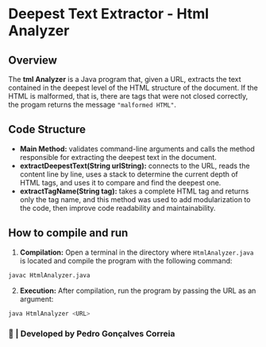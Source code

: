 # Deepest Text Extractor - Html Analyzer

## Overview

The **tml Analyzer** is a Java program that, given a URL, extracts the text contained in the deepest level of the HTML structure of the document. If the HTML is malformed, that is, there are tags that were not closed correctly, the progam returns the message `"malformed HTML"`.

## Code Structure

- **Main Method:** validates command-line arguments and calls the method responsible for extracting the deepest text in the document.
- **extractDeepestText(String urlString):** connects to the URL, reads the content line by line, uses a stack to determine the current depth of HTML tags, and uses it to compare and find the deepest one.
- **extractTagName(String tag):** takes a complete HTML tag and returns only the tag name, and this method was used to add modularization to the code, then improve code readability and maintainability.

## How to compile and run

1. **Compilation:**
Open a terminal in the directory where `HtmlAnalyzer.java` is located and compile the program with the following command:
```bash
javac HtmlAnalyzer.java
```
2. **Execution:**
After compilation, run the program by passing the URL as an argument:
```bash
java HtmlAnalyzer <URL>
```

### 🚀 | Developed by Pedro Gonçalves Correia